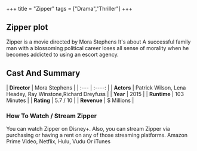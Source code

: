 +++
title = "Zipper"
tags = ["Drama","Thriller"]
+++
## Zipper plot
Zipper is a movie directed by Mora Stephens It's about A successful family man with a blossoming political career loses all sense of morality when he becomes addicted to using an escort agency.
## Cast And Summary
| **Director**      | Mora Stephens |
    | :---        |    :----:   |
    |  **Actors** | Patrick Wilson, Lena Headey, Ray Winstone,Richard Dreyfuss |
    | **Year**   | 2015    |
    |  **Runtime** | 103 Minutes |
    |  **Rating** | 5.7 / 10 | 
    |  **Revenue** | $ Millions |
### How To Watch / Stream Zipper
You can watch Zipper on Disney+.
Also, you can stream Zipper via purchasing or having a rent on any of those streaming platforms.
Amazon Prime Video, Netflix, Hulu, Vudu Or iTunes